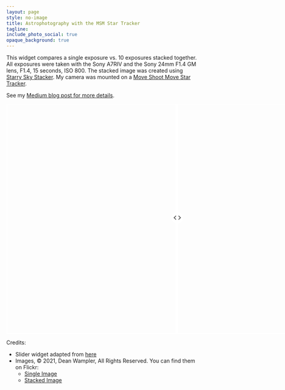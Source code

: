 ```yaml
---
layout: page
style: no-image
title: Astrophotography with the MSM Star Tracker
tagline:
include_photo_social: true
opaque_background: true
---
```


<!-- It appears that something "broke" between these versions for the slider used on this page.
<script src="{{ ASSET_PATH }}/resources/jquery/jquery-3.7.0.min.js"></script>
-->
<script src='https://cdnjs.cloudflare.com/ajax/libs/jquery/3.5.1/jquery.min.js'></script>

<style>
*, *:before, *:after {
  box-sizing: inherit;
}
.msm1-slider-container {
  position: relative;
  width: 900px;
  height: 600px;
  border: 2px solid white;
  opacity: 1.0;
}
.msm1-slider-container .img {
  position: absolute;
  top: 0;
  left: 0;
  width: 100%;
  height: 100%;
  background-size: 900px 100%;
}
.msm1-slider-container .background-img {
  background-image: url("https://deanwampler.github.io/assets/images/MilkyWayStacked.jpg");
}
.msm1-slider-container .foreground-img {
  background-image: url("https://deanwampler.github.io/assets/images/MilkyWayOneImage.jpg");
  width: 50%;
}
.msm1-slider-container .slider {
  position: absolute;
  -webkit-appearance: none;
  appearance: none;
  width: 100%;
  height: 100%;
  background: rgba(242, 242, 242, 0.0);
  outline: none;
  margin: 0;
  transition: all 0.2s;
  display: flex;
  justify-content: center;
  align-items: center;
}
.msm1-slider-container .slider:hover {
  background: rgba(242, 242, 242, 0.0);
}
.msm1-slider-container .slider::-webkit-slider-thumb {
  -webkit-appearance: none;
  appearance: none;
  width: 6px;
  height: 600px;
  background: white;
  cursor: pointer;
}
.msm1-slider-container .slider::-moz-range-thumb {
  width: 6px;
  height: 600px;
  background: white;
  cursor: pointer;
}
.msm1-slider-container .slider-button {
  pointer-events: none;
  position: absolute;
  width: 30px;
  height: 30px;
  border-radius: 50%;
  background-color: white;
  left: calc(50% - 18px);
  top: calc(50% - 18px);
  display: flex;
  justify-content: center;
  align-items: center;
}
.msm1-slider-container .slider-button:after {
  content: "";
  padding: 3px;
  display: inline-block;
  border: solid #5D5D5D;
  border-width: 0 2px 2px 0;
  transform: rotate(-45deg);
}
.msm1-slider-container .slider-button:before {
  content: "";
  padding: 3px;
  display: inline-block;
  border: solid #5D5D5D;
  border-width: 0 2px 2px 0;
  transform: rotate(135deg);
}
</style>

This widget compares a single exposure vs. 10 exposures stacked together. All exposures were taken with the Sony A7RIV and the Sony 24mm F1.4 GM lens, F1.4, 15 seconds, ISO 800. The stacked image was created using [Starry Sky Stacker](https://sites.google.com/site/starryskystacker/home). My camera was mounted on a [Move Shoot Move Star Tracker](https://www.moveshootmove.com/collections/sifo-rotator/products/sifo-rotator-for-star-tracking-time-lapse-panorama-photography).

See my [Medium blog post for more details](https://medium.com/the-backpacking-photographer/move-shoot-move-for-astrophotography-f740bb4a49dc).

<div class='msm1-slider-container opaque'>
  <div class='img background-img'></div>
  <div class='img foreground-img'></div>
  <input type="range" min="1" max="100" value="50" class="slider" name='slider' id="slider">
  <div class='slider-button'></div>

  <script id="rendered-js" >
    $("#slider").on("input change", (e)=>{
      const sliderPos = e.target.value;
      // Update the width of the foreground image
      $('.foreground-img').css('width', `${sliderPos}%`)
      // Update the position of the slider button
      $('.slider-button').css('left', `calc(${sliderPos}% - 18px)`)
    });
  </script>
</div>

Credits:

* Slider widget adapted from [here](https://levelup.gitconnected.com/how-to-create-a-before-after-image-slider-with-css-and-js-a609d9ba77bf)
* Images, &copy; 2021, Dean Wampler, All Rights Reserved. You can find them on Flickr:
    - [Single Image](https://www.flickr.com/photos/deanwampler/51350918396/in/album-72157719618117355/)
    - [Stacked Image](https://www.flickr.com/photos/deanwampler/51351936525/in/album-72157719618117355/)
    

  
